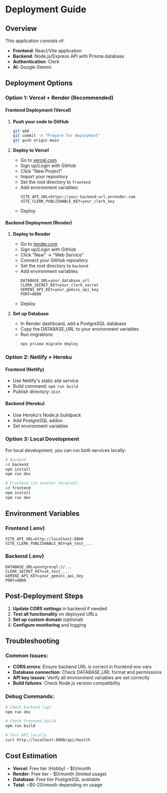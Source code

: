 # Deployment Guide

## Overview
This application consists of:
- **Frontend**: React/Vite application
- **Backend**: Node.js/Express API with Prisma database
- **Authentication**: Clerk
- **AI**: Google Gemini

## Deployment Options

### Option 1: Vercel + Render (Recommended)

#### Frontend Deployment (Vercel)

1. **Push your code to GitHub**
   ```bash
   git add .
   git commit -m "Prepare for deployment"
   git push origin main
   ```

2. **Deploy to Vercel**
   - Go to [vercel.com](https://vercel.com)
   - Sign up/Login with GitHub
   - Click "New Project"
   - Import your repository
   - Set the root directory to `frontend`
   - Add environment variables:
     ```
     VITE_API_URL=https://your-backend-url.onrender.com
     VITE_CLERK_PUBLISHABLE_KEY=your_clerk_key
     ```
   - Deploy

#### Backend Deployment (Render)

1. **Deploy to Render**
   - Go to [render.com](https://render.com)
   - Sign up/Login with GitHub
   - Click "New" → "Web Service"
   - Connect your GitHub repository
   - Set the root directory to `backend`
   - Add environment variables:
     ```
     DATABASE_URL=your_database_url
     CLERK_SECRET_KEY=your_clerk_secret
     GEMINI_API_KEY=your_gemini_api_key
     PORT=8000
     ```
   - Deploy

2. **Set up Database**
   - In Render dashboard, add a PostgreSQL database
   - Copy the DATABASE_URL to your environment variables
   - Run migrations:
     ```bash
     npx prisma migrate deploy
     ```

### Option 2: Netlify + Heroku

#### Frontend (Netlify)
- Use Netlify's static site service
- Build command: `npm run build`
- Publish directory: `dist`

#### Backend (Heroku)
- Use Heroku's Node.js buildpack
- Add PostgreSQL addon
- Set environment variables

### Option 3: Local Development

For local development, you can run both services locally:

```bash
# Backend
cd backend
npm install
npm run dev

# Frontend (in another terminal)
cd frontend
npm install
npm run dev
```

## Environment Variables

### Frontend (.env)
```
VITE_API_URL=http://localhost:8000
VITE_CLERK_PUBLISHABLE_KEY=pk_test_...
```

### Backend (.env)
```
DATABASE_URL=postgresql://...
CLERK_SECRET_KEY=sk_test_...
GEMINI_API_KEY=your_gemini_api_key
PORT=8000
```

## Post-Deployment Steps

1. **Update CORS settings** in backend if needed
2. **Test all functionality** on deployed URLs
3. **Set up custom domain** (optional)
4. **Configure monitoring** and logging

## Troubleshooting

### Common Issues:
- **CORS errors**: Ensure backend URL is correct in frontend env vars
- **Database connection**: Check DATABASE_URL format and permissions
- **API key issues**: Verify all environment variables are set correctly
- **Build failures**: Check Node.js version compatibility

### Debug Commands:
```bash
# Check backend logs
npm run dev

# Check frontend build
npm run build

# Test API locally
curl http://localhost:8000/api/health
```

## Cost Estimation

- **Vercel**: Free tier (Hobby) - $0/month
- **Render**: Free tier - $0/month (limited usage)
- **Database**: Free tier PostgreSQL available
- **Total**: ~$0-20/month depending on usage 